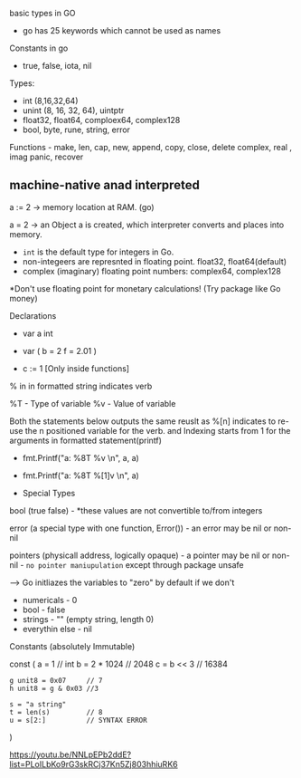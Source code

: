 basic types in GO


- go has 25 keywords which cannot be used as names


Constants in go
 - true, false, iota, nil

Types:
 - int (8,16,32,64)
 - unint (8, 16, 32, 64), uintptr
 - float32, float64, comploex64, complex128
 - bool, byte, rune, string, error

Functions
    - make, len, cap, new, append, copy, close, delete
      complex, real , imag
      panic, recover


machine-native anad interpreted
-------------------------------

a := 2 -> memory location at RAM. (go)

a = 2 -> an Object a is created, which interpreter converts and places into memory.


- `int` is the default type for integers in Go.
- non-integeers are represnted in floating point.
    float32, float64(default)
- complex (imaginary) floating point numbers:
    complex64, complex128


*Don't use floating point for monetary calculations! (Try package like Go money)


Declarations

- var a int

- var (
    b = 2
    f = 2.01
)


- c := 1 [Only inside functions]


% in in formatted string indicates verb

%T - Type of variable
%v - Value of variable


Both the statements below outputs the same reuslt as %[n] indicates to re-use the n positioned variable for the verb.
and Indexing starts from 1 for the arguments in formatted statement(printf)
- fmt.Printf("a: %8T %v \n", a, a)
- fmt.Printf("a: %8T %[1]v \n", a)


- Special Types

bool (true false)
    - *these values are not convertible to/from integers

error (a special type with one function, Error())
    - an error may be nil or non-nil

pointers (physicall address, logically opaque)
    - a pointer may be nil or non-nil
    - `no pointer maniupulation` except through package unsafe 


--> Go initliazes the variables to "zero" by default if we don't
- numericals - 0
- bool - false
- strings - "" (empty string, length 0)
- everythin else - nil

Constants (absolutely Immutable)

const (
    a = 1              // int
    b = 2 * 1024       // 2048
    c = b << 3         // 16384

    g unit8 = 0x07     // 7
    h unit8 = g & 0x03 //3

    s = "a string"
    t = len(s)         // 8
    u = s[2:]          // SYNTAX ERROR
)


https://youtu.be/NNLpEPb2ddE?list=PLoILbKo9rG3skRCj37Kn5Zj803hhiuRK6